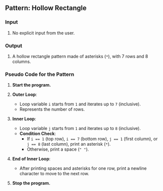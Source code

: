 ## Pattern: Hollow Rectangle

### Input
1. No explicit input from the user.

### Output
1. A hollow rectangle pattern made of asterisks (`*`), with 7 rows and 8 columns.

### Pseudo Code for the Pattern

1. **Start the program.**

2. **Outer Loop**:
   - Loop variable `i` starts from `1` and iterates up to `7` (inclusive).
   - Represents the number of rows.

3. **Inner Loop**:
   - Loop variable `j` starts from `1` and iterates up to `8` (inclusive).
   - **Condition Check**:
     - If `i == 1` (top row), `i == 7` (bottom row), `j == 1` (first column), or `j == 8` (last column), print an asterisk (`*`).
     - Otherwise, print a space (`" "`).

4. **End of Inner Loop**:
   - After printing spaces and asterisks for one row, print a newline character to move to the next row.

5. **Stop the program.**
